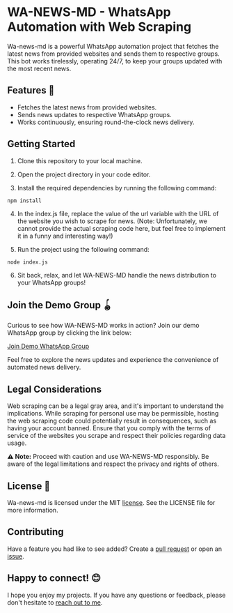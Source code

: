 
# WA-NEWS-MD - WhatsApp Automation with Web Scraping
Wa-news-md is a powerful WhatsApp automation project that fetches the latest news from provided websites and sends them to respective groups. This bot works tirelessly, operating 24/7, to keep your groups updated with the most recent news.


## Features 🚀

- Fetches the latest news from provided websites.
- Sends news updates to respective WhatsApp groups.
- Works continuously, ensuring round-the-clock news delivery.


## Getting Started

1. Clone this repository to your local machine.

2. Open the project directory in your code editor.

3. Install the required dependencies by running the following command:
```
npm install
```
4. In the index.js file, replace the value of the url variable with the URL of the website you wish to scrape for news. (Note: Unfortunately, we cannot provide the actual scraping code here, but feel free to implement it in a funny and interesting way!)

5. Run the project using the following command:
```
node index.js
```
6. Sit back, relax, and let WA-NEWS-MD handle the news distribution to your WhatsApp groups!
   
## Join the Demo Group 🪀
Curious to see how WA-NEWS-MD works in action? Join our demo WhatsApp group by clicking the link below:

[Join Demo WhatsApp Group](https://chat.whatsapp.com/DuNykJQ3bohElmWHJ7xecF)

Feel free to explore the news updates and experience the convenience of automated news delivery.

## Legal Considerations

Web scraping can be a legal gray area, and it's important to understand the implications. While scraping for personal use may be permissible, hosting the web scraping code could potentially result in consequences, such as having your account banned. Ensure that you comply with the terms of service of the websites you scrape and respect their policies regarding data usage.

**⚠️ Note:** Proceed with caution and use WA-NEWS-MD responsibly. Be aware of the legal limitations and respect the privacy and rights of others.

## License 📜
Wa-news-md is licensed under the MIT [license](https://github.com/mu-fazil-vk/Wa-news-md/blob/main/LICENSE). See the LICENSE file for more information.

## Contributing
Have a feature you had like to see added? Create a [pull request](https://github.com/mu-fazil-vk/wa-news-md/pulls) or open an [issue](https://github.com/mu-fazil-vk/wa-news-md/issues).

## Happy to connect! 😊
I hope you enjoy my projects. If you have any questions or feedback, please don't hesitate to [reach out to me](https://instagram.com/fazil.v.k).
